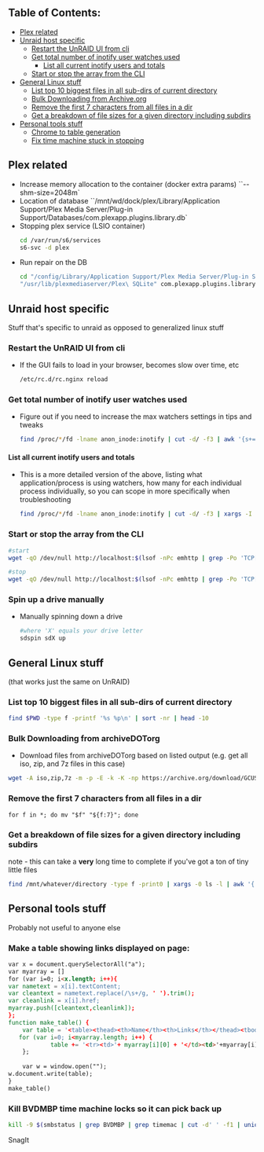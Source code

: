 ## Table of Contents:

- [Plex related](#plex-related)
- [Unraid host specific](#unraid-host-specific)
  * [Restart the UnRAID UI from cli](#restart-the-unraid-ui-from-cli)
  * [Get total number of inotify user watches used](#get-total-number-of-inotify-user-watches-used)
    + [List all current inotify users and totals](#list-all-current-inotify-users-and-totals)
  * [Start or stop the array from the CLI](#start-or-stop-the-array-from-the-cli)
- [General Linux stuff](#general-linux-stuff)
  * [List top 10 biggest files in all sub-dirs of current directory](#list-top-10-biggest-files-in-all-sub-dirs-of-current-directory)
  * [Bulk Downloading from Archive.org](#bulk-downloading-from-archivedotorg)
  * [Remove the first 7 characters from all files in a dir](#remove-the-first-7-characters-from-all-files-in-a-dir)
  * [Get a breakdown of file sizes for a given directory including subdirs](#get-a-breakdown-of-file-sizes-for-a-given-directory-including-subdirs)
- [Personal tools stuff](#personal-tools-stuff)
  * [Chrome to table generation](#make-a-table-showing-links-displayed-on-page-)
  * [Fix time machine stuck in stopping](#kill-bvdmbp-time-machine-locks-so-it-can-pick-back-up)


## Plex related

- Increase memory allocation to the container (docker extra params)
``--shm-size=2048m`
- Location of database
``/mnt/wd/dock/plex/Library/Application Support/Plex Media Server/Plug-in Support/Databases/com.plexapp.plugins.library.db`
- Stopping plex service (LSIO container)
  ```bash
  cd /var/run/s6/services
  s6-svc -d plex
  ```
- Run repair on the DB
  ```bash
  cd "/config/Library/Application Support/Plex Media Server/Plug-in Support/Databases" 
  "/usr/lib/plexmediaserver/Plex\ SQLite" com.plexapp.plugins.library.db ".output recover.out" ".recover"
  ```

## Unraid host specific

Stuff that's specific to unraid as opposed to generalized linux stuff

### Restart the UnRAID UI from cli

* If the GUI fails to load in your browser, becomes slow over time, etc
  ```bash
  /etc/rc.d/rc.nginx reload
  ```

### Get total number of inotify user watches used

* Figure out if you need to increase the max watchers settings in tips and tweaks
  ```bash
  find /proc/*/fd -lname anon_inode:inotify | cut -d/ -f3 | awk '{s+=$1} END {print s}'
  ```

#### List all current inotify users and totals

* This is a more detailed version of the above, listing what application/process is using watchers, how many for each individual process individually, so you can scope in more specifically when troubleshooting
  ```bash
  find /proc/*/fd -lname anon_inode:inotify | cut -d/ -f3 | xargs -I '{}' -- ps --no-headers -o '%p %U %c' -p '{}' | uniq -c | sort -nr
  ```

### Start or stop the array from the CLI

```bash
#start
wget -qO /dev/null http://localhost:$(lsof -nPc emhttp | grep -Po 'TCP[^\d]*\K\d+')/update.htm?cmdStart=Start

#stop
wget -qO /dev/null http://localhost:$(lsof -nPc emhttp | grep -Po 'TCP[^\d]*\K\d+')/update.htm?cmdStop=Stop
```

### Spin up a drive manually
* Manually spinning down a drive
  ```bash
  #where 'X' equals your drive letter
  sdspin sdX up
  ```

## General Linux stuff

(that works just the same on UnRAID)

### List top 10 biggest files in all sub-dirs of current directory

```bash
find $PWD -type f -printf '%s %p\n' | sort -nr | head -10
```

### Bulk Downloading from archiveDOTorg

* Download files from archiveDOTorg based on listed output (e.g. get all iso, zip, and 7z files in this case)
```bash
wget -A iso,zip,7z -m -p -E -k -K -np https://archive.org/download/GCUSRVZ-Arquivista
```

### Remove the first 7 characters from all files in a dir

`for f in *; do mv "$f" "${f:7}"; done`

### Get a breakdown of file sizes for a given directory including subdirs

  note - this can take a **very** long time to complete if you've got a ton of tiny little files
  ```bash
  find /mnt/whatever/directory -type f -print0 | xargs -0 ls -l | awk '{ n=int(log($5)/log(2)); if (n<10) { n=10; } size[n]++ } END { for (i in size) printf("%d %d\n", 2^i, size[i]) }' | sort -n | awk 'function human(x) { x[1]/=1024; if (x[1]>=1024) { x[2]++; human(x) } } { a[1]=$1; a[2]=0; human(a); printf("%3d%s: %6d\n", a[1],substr("kMGTEPYZ",a[2]+1,1),$2) }'
  ```

## Personal tools stuff

Probably not useful to anyone else

### Make a table showing links displayed on page:
```html
var x = document.querySelectorAll("a");
var myarray = []
for (var i=0; i<x.length; i++){
var nametext = x[i].textContent;
var cleantext = nametext.replace(/\s+/g, ' ').trim();
var cleanlink = x[i].href;
myarray.push([cleantext,cleanlink]);
};
function make_table() {
    var table = '<table><thead><th>Name</th><th>Links</th></thead><tbody>';
   for (var i=0; i<myarray.length; i++) {
            table += '<tr><td>'+ myarray[i][0] + '</td><td>'+myarray[i][1]+'</td></tr>';
    };
 
    var w = window.open("");
w.document.write(table); 
}
make_table()
```

### Kill BVDMBP time machine locks so it can pick back up

```bash
kill -9 $(smbstatus | grep BVDMBP | grep timemac | cut -d' ' -f1 | uniq)
```

SnagIt
